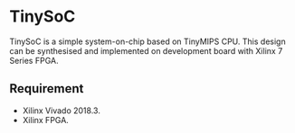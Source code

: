 # TinySoC

TinySoC is a simple system-on-chip based on TinyMIPS CPU. This design can be synthesised and implemented on development board with Xilinx 7 Series FPGA.

## Requirement

* Xilinx Vivado 2018.3.
* Xilinx FPGA.

